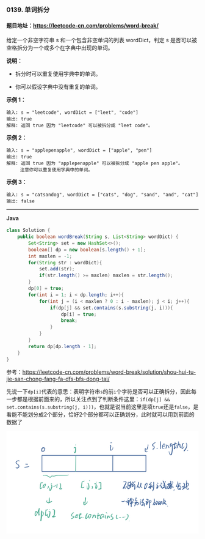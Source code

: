 ### 0139. 单词拆分

#### 题目地址：https://leetcode-cn.com/problems/word-break/

给定一个非空字符串 s 和一个包含非空单词的列表 wordDict，判定 s 是否可以被空格拆分为一个或多个在字典中出现的单词。

**说明：**

- 拆分时可以重复使用字典中的单词。

- 你可以假设字典中没有重复的单词。

**示例 1：**

```
输入: s = "leetcode", wordDict = ["leet", "code"]
输出: true
解释: 返回 true 因为 "leetcode" 可以被拆分成 "leet code"。
```

**示例 2：**

```
输入: s = "applepenapple", wordDict = ["apple", "pen"]
输出: true
解释: 返回 true 因为 "applepenapple" 可以被拆分成 "apple pen apple"。
     注意你可以重复使用字典中的单词。
```

**示例 3：**

```
输入: s = "catsandog", wordDict = ["cats", "dog", "sand", "and", "cat"]
输出: false
```

---

**Java**

``` java
class Solution {
    public boolean wordBreak(String s, List<String> wordDict) {
        Set<String> set = new HashSet<>();
        boolean[] dp = new boolean[s.length() + 1];
        int maxlen = -1;
        for(String str : wordDict){
            set.add(str);
            if(str.length() >= maxlen) maxlen = str.length();
        }
        dp[0] = true;
        for(int i = 1; i < dp.length; i++){
            for(int j = (i < maxlen ? 0 : i - maxlen); j < i; j++){
                if(dp[j] && set.contains(s.substring(j, i))){
                    dp[i] = true;
                    break;
                }
            }
        }
        return dp[dp.length - 1];
    }
}
```

参考：https://leetcode-cn.com/problems/word-break/solution/shou-hui-tu-jie-san-chong-fang-fa-dfs-bfs-dong-tai/

先说一下`dp[i]`代表的意思：表明字符串`s`的前`i`个字符是否可以正确拆分，因此每一步都是根据前面来的，所以关注点到了判断条件这里：`if(dp[j] && set.contains(s.substring(j, i)))`，也就是说当前这里是填`true`还是`false`，是看能不能划分成2个部分，恰好2个部分都可以正确划分，此时就可以用到前面的数据了

<img src="image-20210604191517775.png" alt="image-20210604191517775" style="zoom:80%;" />